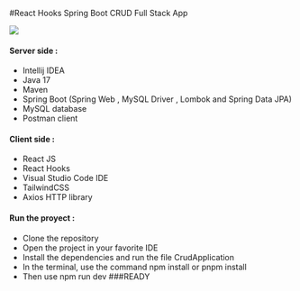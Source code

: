 #React Hooks Spring Boot CRUD Full Stack App

![](https://res.cloudinary.com/practicaldev/image/fetch/s--KnBfS1ss--/c_imagga_scale,f_auto,fl_progressive,h_900,q_auto,w_1600/https://dev-to-uploads.s3.amazonaws.com/uploads/articles/3i4e3pcgxn8yfk51e3nm.png)


#### Server side :
- Intellij IDEA
- Java 17
- Maven
- Spring Boot (Spring Web , MySQL Driver , Lombok and Spring Data JPA)
- MySQL database
- Postman client

#### Client side :
- React JS
- React Hooks
- Visual Studio Code IDE
- TailwindCSS
- Axios HTTP library

#### Run the proyect :
- Clone the repository
- Open the project in your favorite IDE
- Install the dependencies and run the file CrudApplication
- In the terminal, use the command npm install or pnpm install
- Then use npm run dev
###READY
